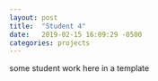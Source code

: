 ```yaml
---
layout: post
title:  "Student 4"
date:   2019-02-15 16:09:29 -0500
categories: projects
---
```

some student work here in a template